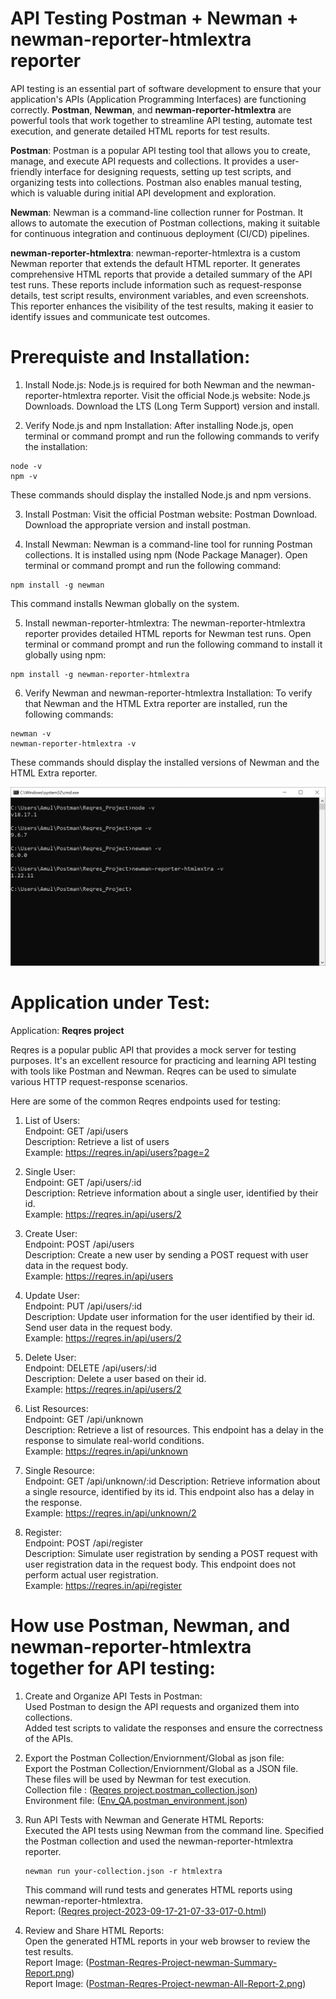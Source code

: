 # API Testing Postman + Newman + newman-reporter-htmlextra reporter
API testing is an essential part of software development to ensure that your application's APIs (Application Programming Interfaces) are functioning correctly. **Postman**, **Newman**, and **newman-reporter-htmlextra** are powerful tools that work together to streamline API testing, automate test execution, and generate detailed HTML reports for test results. 

**Postman**: Postman is a popular API testing tool that allows you to create, manage, and execute API requests and collections. It provides a user-friendly interface for designing requests, setting up test scripts, and organizing tests into collections. Postman also enables manual testing, which is valuable during initial API development and exploration.

**Newman**: Newman is a command-line collection runner for Postman. It allows to automate the execution of Postman collections, making it suitable for continuous integration and continuous deployment (CI/CD) pipelines. 

**newman-reporter-htmlextra**: newman-reporter-htmlextra is a custom Newman reporter that extends the default HTML reporter. It generates comprehensive HTML reports that provide a detailed summary of the API test runs. These reports include information such as request-response details, test script results, environment variables, and even screenshots. This reporter enhances the visibility of the test results, making it easier to identify issues and communicate test outcomes.

# Prerequiste and Installation:

1. Install Node.js:
Node.js is required for both Newman and the newman-reporter-htmlextra reporter.
Visit the official Node.js website: Node.js Downloads.
Download the LTS (Long Term Support) version and install.

2. Verify Node.js and npm Installation:
After installing Node.js, open terminal or command prompt and run the following commands to verify the installation:
```
node -v
npm -v
```
These commands should display the installed Node.js and npm versions.

3. Install Postman:
Visit the official Postman website: Postman Download.
Download the appropriate version and install postman.

4. Install Newman:
Newman is a command-line tool for running Postman collections. It is installed using npm (Node Package Manager).
Open terminal or command prompt and run the following command:
```
npm install -g newman
```
This command installs Newman globally on the system.

5. Install newman-reporter-htmlextra:
The newman-reporter-htmlextra reporter provides detailed HTML reports for Newman test runs.
Open terminal or command prompt and run the following command to install it globally using npm:
```
npm install -g newman-reporter-htmlextra
```

6. Verify Newman and newman-reporter-htmlextra Installation:
To verify that Newman and the HTML Extra reporter are installed, run the following commands:
```
newman -v
newman-reporter-htmlextra -v
```
These commands should display the installed versions of Newman and the HTML Extra reporter.

![Verifying Installed applications](https://github.com/itsamul/postman_api_testing_collections/blob/master/Reqres_Project/images/Installation.png?raw=true)

# Application under Test:

Application: **Reqres project**

Reqres is a popular public API that provides a mock server for testing purposes. It's an excellent resource for practicing and learning API testing with tools like Postman and Newman. Reqres can be used to simulate various HTTP request-response scenarios.<br>

Here are some of the common Reqres endpoints used for testing:

1. List of Users:<br>
Endpoint: GET /api/users<br>
Description: Retrieve a list of users<br>
Example: https://reqres.in/api/users?page=2<br>

1. Single User:<br>
Endpoint: GET /api/users/:id<br>
Description: Retrieve information about a single user, identified by their id.<br>
Example: https://reqres.in/api/users/2<br>

1. Create User:<br>
Endpoint: POST /api/users<br>
Description: Create a new user by sending a POST request with user data in the request body.<br>
Example: https://reqres.in/api/users<br>

1. Update User:<br>
Endpoint: PUT /api/users/:id<br>
Description: Update user information for the user identified by their id. Send user data in the request body.<br>
Example: https://reqres.in/api/users/2<br>

1. Delete User:<br>
Endpoint: DELETE /api/users/:id<br>
Description: Delete a user based on their id.<br>
Example: https://reqres.in/api/users/2<br>

1. List Resources:<br>
Endpoint: GET /api/unknown<br>
Description: Retrieve a list of resources. This endpoint has a delay in the response to simulate real-world conditions.<br>
Example: https://reqres.in/api/unknown<br>

1. Single Resource:<br>
Endpoint: GET /api/unknown/:id
Description: Retrieve information about a single resource, identified by its id. This endpoint also has a delay in the response.<br>
Example: https://reqres.in/api/unknown/2<br>

1. Register:<br>
Endpoint: POST /api/register<br>
Description: Simulate user registration by sending a POST request with user registration data in the request body. This endpoint does not perform actual user registration.<br>
Example: https://reqres.in/api/register<br>

# How use Postman, Newman, and newman-reporter-htmlextra together for API testing:

1. Create and Organize API Tests in Postman:<br>
   Used Postman to design the API requests and organized them into collections.<br>
   Added test scripts to validate the responses and ensure the correctness of the APIs.<br>

1. Export the Postman Collection/Enviornment/Global as json file:<br>
   Export the Postman Collection/Enviornment/Global as a JSON file. These files will be used by Newman for test execution.<br>
   Collection file : ([Reqres project.postman_collection.json](https://github.com/itsamul/postman_api_testing_collections/blob/master/Reqres_Project/Reqres%20project.postman_collection.json))<br>
   Environment file: ([Env_QA.postman_environment.json](https://github.com/itsamul/postman_api_testing_collections/blob/master/Reqres_Project/Env_QA.postman_environment.json))<br>
   
1. Run API Tests with Newman and Generate HTML Reports:<br>
   Executed the API tests using Newman from the command line. Specified the Postman collection and used the newman-reporter-htmlextra reporter.<br>
   ```
   newman run your-collection.json -r htmlextra
   ```
   This command will rund tests and generates HTML reports using newman-reporter-htmlextra.<br>
   Report: ([Reqres project-2023-09-17-21-07-33-017-0.html](https://github.com/itsamul/postman_api_testing_collections/blob/master/Reqres_Project/newman/Reqres%20project-2023-09-17-21-07-33-017-0.html))<br>

1. Review and Share HTML Reports:<br>
   Open the generated HTML reports in your web browser to review the test results.<br>
   Report Image: ([Postman-Reqres-Project-newman-Summary-Report.png](https://github.com/itsamul/postman_api_testing_collections/blob/master/Reqres_Project/images/Postman-Reqres-Project-newman-Summary-Report.png))<br>
   Report Image: ([Postman-Reqres-Project-newman-All-Report-2.png](https://github.com/itsamul/postman_api_testing_collections/blob/master/Reqres_Project/images/Postman-Reqres-Project-newman-All-Report-2.png))<br>
                      
